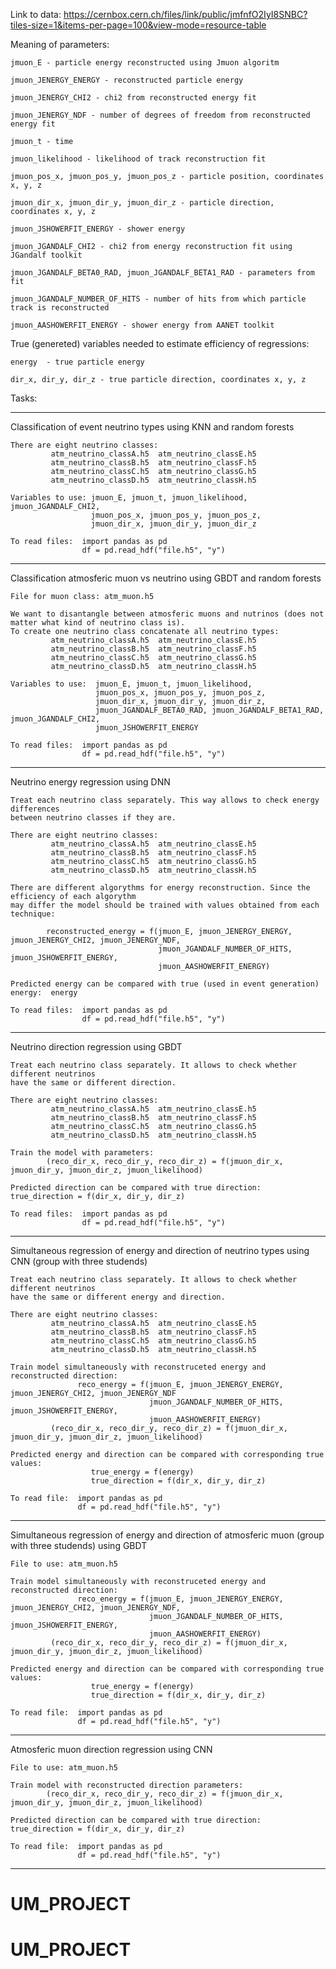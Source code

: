 Link to data: https://cernbox.cern.ch/files/link/public/jmfnfO2IyI8SNBC?tiles-size=1&items-per-page=100&view-mode=resource-table

Meaning of parameters:

    jmuon_E - particle energy reconstructed using Jmuon algoritm

    jmuon_JENERGY_ENERGY - reconstructed particle energy

    jmuon_JENERGY_CHI2 - chi2 from reconstructed energy fit
    
    jmuon_JENERGY_NDF - number of degrees of freedom from reconstructed energy fit

    jmuon_t - time

    jmuon_likelihood - likelihood of track reconstruction fit

    jmuon_pos_x, jmuon_pos_y, jmuon_pos_z - particle position, coordinates x, y, z

    jmuon_dir_x, jmuon_dir_y, jmuon_dir_z - particle direction, coordinates x, y, z

    jmuon_JSHOWERFIT_ENERGY - shower energy

    jmuon_JGANDALF_CHI2 - chi2 from energy reconstruction fit using JGandalf toolkit

    jmuon_JGANDALF_BETA0_RAD, jmuon_JGANDALF_BETA1_RAD - parameters from fit

    jmuon_JGANDALF_NUMBER_OF_HITS - number of hits from which particle track is reconstructed

    jmuon_AASHOWERFIT_ENERGY - shower energy from AANET toolkit



True (genereted) variables needed to estimate efficiency of regressions:

    energy  - true particle energy

    dir_x, dir_y, dir_z - true particle direction, coordinates x, y, z




Tasks:

************************************************************************

Classification of event neutrino types using KNN and random forests

    There are eight neutrino classes: 
             atm_neutrino_classA.h5  atm_neutrino_classE.h5  
             atm_neutrino_classB.h5  atm_neutrino_classF.h5 
             atm_neutrino_classC.h5  atm_neutrino_classG.h5
             atm_neutrino_classD.h5  atm_neutrino_classH.h5

    Variables to use: jmuon_E, jmuon_t, jmuon_likelihood, jmuon_JGANDALF_CHI2,
                      jmuon_pos_x, jmuon_pos_y, jmuon_pos_z,
                      jmuon_dir_x, jmuon_dir_y, jmuon_dir_z

    To read files:  import pandas as pd
                    df = pd.read_hdf("file.h5", "y")

************************************************************************

Classification atmosferic muon vs neutrino using GBDT and random forests

    File for muon class: atm_muon.h5

    We want to disantangle between atmosferic muons and nutrinos (does not matter what kind of neutrino class is).
    To create one neutrino class concatenate all neutrino types:
             atm_neutrino_classA.h5  atm_neutrino_classE.h5
             atm_neutrino_classB.h5  atm_neutrino_classF.h5
             atm_neutrino_classC.h5  atm_neutrino_classG.h5  
             atm_neutrino_classD.h5  atm_neutrino_classH.h5

    Variables to use:  jmuon_E, jmuon_t, jmuon_likelihood,
                       jmuon_pos_x, jmuon_pos_y, jmuon_pos_z,
                       jmuon_dir_x, jmuon_dir_y, jmuon_dir_z,
                       jmuon_JGANDALF_BETA0_RAD, jmuon_JGANDALF_BETA1_RAD, jmuon_JGANDALF_CHI2,
                       jmuon_JSHOWERFIT_ENERGY

    To read files:  import pandas as pd
                    df = pd.read_hdf("file.h5", "y")

************************************************************************

Neutrino energy regression using DNN

    Treat each neutrino class separately. This way allows to check energy differences
    between neutrino classes if they are.

    There are eight neutrino classes:
             atm_neutrino_classA.h5  atm_neutrino_classE.h5
             atm_neutrino_classB.h5  atm_neutrino_classF.h5
             atm_neutrino_classC.h5  atm_neutrino_classG.h5
             atm_neutrino_classD.h5  atm_neutrino_classH.h5
 
    There are different algorythms for energy reconstruction. Since the efficiency of each algorythm
    may differ the model should be trained with values obtained from each technique:
 
            reconstructed_energy = f(jmuon_E, jmuon_JENERGY_ENERGY, jmuon_JENERGY_CHI2, jmuon_JENERGY_NDF,
                                     jmuon_JGANDALF_NUMBER_OF_HITS, jmuon_JSHOWERFIT_ENERGY,
                                     jmuon_AASHOWERFIT_ENERGY)

    Predicted energy can be compared with true (used in event generation) energy:  energy

    To read files:  import pandas as pd
                    df = pd.read_hdf("file.h5", "y")

************************************************************************
                    
Neutrino direction regression using GBDT

    Treat each neutrino class separately. It allows to check whether different neutrinos
    have the same or different direction.

    There are eight neutrino classes:
             atm_neutrino_classA.h5  atm_neutrino_classE.h5
             atm_neutrino_classB.h5  atm_neutrino_classF.h5
             atm_neutrino_classC.h5  atm_neutrino_classG.h5
             atm_neutrino_classD.h5  atm_neutrino_classH.h5
 
    Train the model with parameters:
            (reco_dir_x, reco_dir_y, reco_dir_z) = f(jmuon_dir_x, jmuon_dir_y, jmuon_dir_z, jmuon_likelihood)

    Predicted direction can be compared with true direction:  true_direction = f(dir_x, dir_y, dir_z)

    To read files:  import pandas as pd
                    df = pd.read_hdf("file.h5", "y")

************************************************************************

Simultaneous regression of energy and direction of neutrino types using CNN (group with three studends)

    Treat each neutrino class separately. It allows to check whether different neutrinos
    have the same or different energy and direction.
    
    There are eight neutrino classes:
             atm_neutrino_classA.h5  atm_neutrino_classE.h5
             atm_neutrino_classB.h5  atm_neutrino_classF.h5
             atm_neutrino_classC.h5  atm_neutrino_classG.h5
             atm_neutrino_classD.h5  atm_neutrino_classH.h5
                                                                                   
    Train model simultaneously with reconstruceted energy and reconstructed direction:
                   reco_energy = f(jmuon_E, jmuon_JENERGY_ENERGY, jmuon_JENERGY_CHI2, jmuon_JENERGY_NDF
                                   jmuon_JGANDALF_NUMBER_OF_HITS, jmuon_JSHOWERFIT_ENERGY,
                                   jmuon_AASHOWERFIT_ENERGY)
             (reco_dir_x, reco_dir_y, reco_dir_z) = f(jmuon_dir_x, jmuon_dir_y, jmuon_dir_z, jmuon_likelihood)

    Predicted energy and direction can be compared with corresponding true values:
                      true_energy = f(energy)
                      true_direction = f(dir_x, dir_y, dir_z)

    To read file:  import pandas as pd
                   df = pd.read_hdf("file.h5", "y")

************************************************************************

Simultaneous regression of energy and direction of atmosferic muon (group with three studends) using GBDT

    File to use: atm_muon.h5

    Train model simultaneously with reconstruceted energy and reconstructed direction:
                   reco_energy = f(jmuon_E, jmuon_JENERGY_ENERGY, jmuon_JENERGY_CHI2, jmuon_JENERGY_NDF,
                                   jmuon_JGANDALF_NUMBER_OF_HITS, jmuon_JSHOWERFIT_ENERGY,
                                   jmuon_AASHOWERFIT_ENERGY)
             (reco_dir_x, reco_dir_y, reco_dir_z) = f(jmuon_dir_x, jmuon_dir_y, jmuon_dir_z, jmuon_likelihood)

    Predicted energy and direction can be compared with corresponding true values:
                      true_energy = f(energy)
                      true_direction = f(dir_x, dir_y, dir_z)

    To read file:  import pandas as pd
                   df = pd.read_hdf("file.h5", "y")

************************************************************************

Atmosferic muon direction regression using CNN

    File to use: atm_muon.h5

    Train model with reconstructed direction parameters: 
            (reco_dir_x, reco_dir_y, reco_dir_z) = f(jmuon_dir_x, jmuon_dir_y, jmuon_dir_z, jmuon_likelihood)

    Predicted direction can be compared with true direction: true_direction = f(dir_x, dir_y, dir_z)

    To read file:  import pandas as pd
                   df = pd.read_hdf("file.h5", "y")

************************************************************************
  
# UM_PROJECT
# UM_PROJECT
